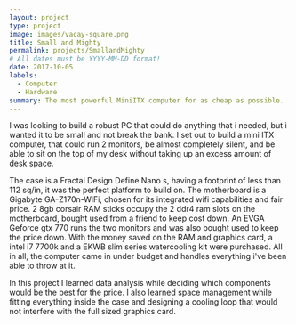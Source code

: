 ```yaml
---
layout: project
type: project
image: images/vacay-square.png
title: Small and Mighty 
permalink: projects/SmallandMighty
# All dates must be YYYY-MM-DD format!
date: 2017-10-05
labels:
  - Computer
  - Hardware
summary: The most powerful MiniITX computer for as cheap as possible.
---
```


I was looking to build a robust PC that could do anything that i needed, but i wanted it to be small and not break the bank. I set out to build a mini ITX computer, that could run 2 monitors, be almost completely silent, and be able to sit on the top of my desk without taking up an excess amount of desk space. 

The case is a Fractal Design Define Nano s, having a footprint of less than 112 sq/in, it was the perfect platform to build on. The motherboard is a Gigabyte GA-Z170n-WiFi, chosen for its integrated wifi capabilities and fair price. 2 8gb corsair RAM sticks occupy the 2 ddr4 ram slots on the motherboard, bought used from a friend to keep cost down. An EVGA Geforce gtx 770 runs the two monitors and was also bought used to keep the price down. With the money saved on the RAM and graphics card, a intel i7 7700k and a EKWB slim series watercooling kit were purchased. All in all, the computer came in under budget and handles everything i've been able to throw at it.   

In this project I learned data analysis while deciding which components would be the best for the price. I also learned space management while fitting everything inside the case and designing a cooling loop that would not interfere with the full sized graphics card. 
 


